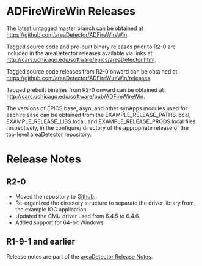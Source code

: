 ADFireWireWin Releases
======================

The latest untagged master branch can be obtained at
https://github.com/areaDetector/ADFireWireWin.

Tagged source code and pre-built binary releases prior to R2-0 are included
in the areaDetector releases available via links at
http://cars.uchicago.edu/software/epics/areaDetector.html.

Tagged source code releases from R2-0 onward can be obtained at 
https://github.com/areaDetector/ADFireWireWin/releases.

Tagged prebuilt binaries from R2-0 onward can be obtained at
http://cars.uchicago.edu/software/pub/ADFireWireWin.

The versions of EPICS base, asyn, and other synApps modules used for each release can be obtained from 
the EXAMPLE_RELEASE_PATHS.local, EXAMPLE_RELEASE_LIBS.local, and EXAMPLE_RELEASE_PRODS.local
files respectively, in the configure/ directory of the appropriate release of the 
[top-level areaDetector](https://github.com/areaDetector/areaDetector) repository.


Release Notes
=============

R2-0
----
* Moved the repository to [Github](https://github.com/areaDetector/ADFireWireWin).
* Re-organized the directory structure to separate the driver library from the example IOC application.
* Updated the CMU driver used from 6.4.5 to 6.4.6.
* Added support for 64-bit Windows


R1-9-1 and earlier
------------------
Release notes are part of the
[areaDetector Release Notes](http://cars.uchicago.edu/software/epics/areaDetectorReleaseNotes.html).
